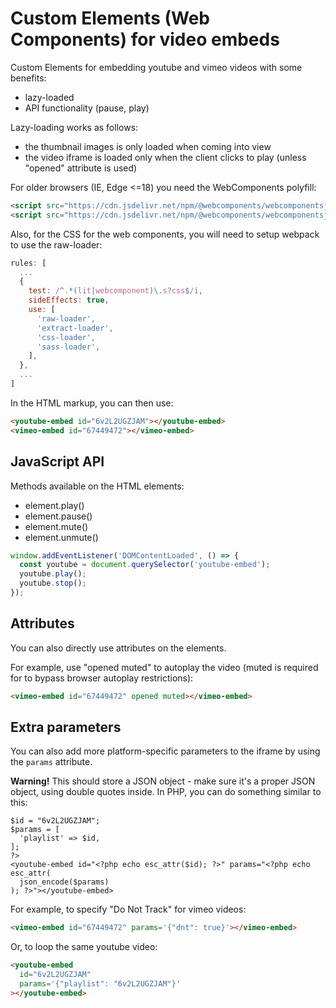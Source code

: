 # Custom Elements (Web Components) for video embeds

Custom Elements for embedding youtube and vimeo videos with some benefits:

- lazy-loaded
- API functionality (pause, play)

Lazy-loading works as follows:

- the thumbnail images is only loaded when coming into view
- the video iframe is loaded only when the client clicks to play (unless "opened" attribute is used)

For older browsers (IE, Edge <=18) you need the WebComponents polyfill:

```html
<script src="https://cdn.jsdelivr.net/npm/@webcomponents/webcomponentsjs@2.4.3/webcomponents-loader.js"></script>
<script src="https://cdn.jsdelivr.net/npm/@webcomponents/webcomponentsjs@2.4.3/custom-elements-es5-adapter.js"></script>
```

Also, for the CSS for the web components, you will need to setup webpack to use the raw-loader:

```js
rules: [
  ...
  {
    test: /^.*(lit|webcomponent)\.s?css$/i,
    sideEffects: true,
    use: [
      'raw-loader',
      'extract-loader',
      'css-loader',
      'sass-loader',
    ],
  },
  ...
]
```

In the HTML markup, you can then use:

```html
<youtube-embed id="6v2L2UGZJAM"></youtube-embed>
<vimeo-embed id="67449472"></vimeo-embed>
```

## JavaScript API

Methods available on the HTML elements:

- element.play()
- element.pause()
- element.mute()
- element.unmute()

```js
window.addEventListener('DOMContentLoaded', () => {
  const youtube = document.querySelector('youtube-embed');
  youtube.play();
  youtube.stop();
});
```

## Attributes

You can also directly use attributes on the elements.

For example, use "opened muted" to autoplay the video (muted is required for to bypass browser autoplay restrictions):

```html
<vimeo-embed id="67449472" opened muted></vimeo-embed>
```

## Extra parameters

You can also add more platform-specific parameters to the iframe by using the `params` attribute.

**Warning!** This should store a JSON object - make sure it's a proper JSON object, using double quotes inside. In PHP, you can do something similar to this:

```<?php
$id = "6v2L2UGZJAM";
$params = [
  'playlist' => $id,
];
?>
<youtube-embed id="<?php echo esc_attr($id); ?>" params="<?php echo esc_attr(
  json_encode($params)
); ?>"></youtube-embed>
```

For example, to specify "Do Not Track" for vimeo videos:

```html
<vimeo-embed id="67449472" params='{"dnt": true}'></vimeo-embed>
```

Or, to loop the same youtube video:

```html
<youtube-embed
  id="6v2L2UGZJAM"
  params='{"playlist": "6v2L2UGZJAM"}'
></youtube-embed>
```
